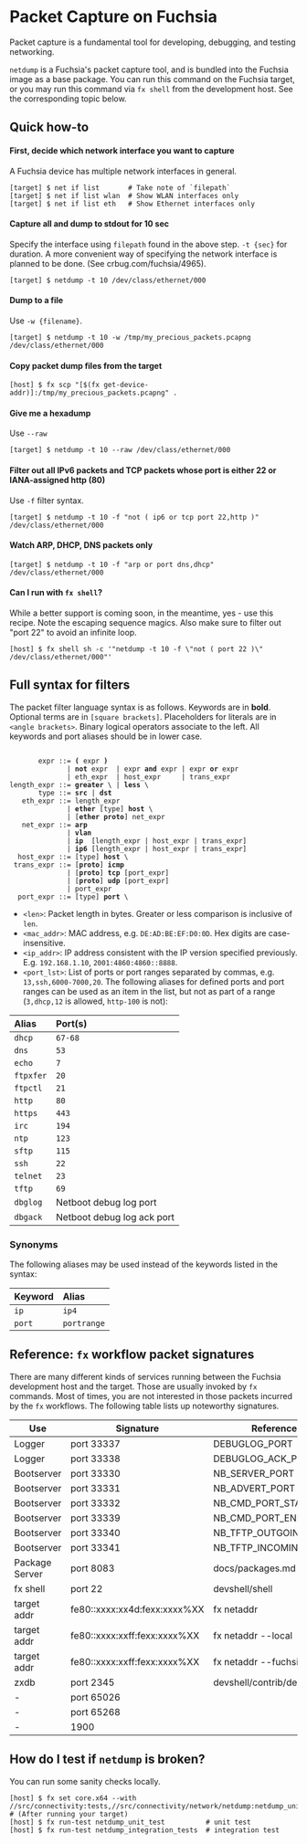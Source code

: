 # Packet Capture on Fuchsia

Packet capture is a fundamental tool for developing, debugging, and testing networking.

`netdump` is a Fuchsia's packet capture tool, and is bundled into the Fuchsia image as a base package. You can run this command on the Fuchsia target, or you may run this command via `fx shell` from the development host. See the corresponding topic below.

## Quick how-to

#### First, decide which network interface you want to capture
A Fuchsia device has multiple network interfaces in general.

```shell
[target] $ net if list       # Take note of `filepath`
[target] $ net if list wlan  # Show WLAN interfaces only
[target] $ net if list eth   # Show Ethernet interfaces only
```

#### Capture all and dump to stdout for 10 sec
Specify the interface using `filepath` found in the above step. `-t {sec}` for duration. A more convenient way of specifying the network interface is planned to be done. (See crbug.com/fuchsia/4965).

```shell
[target] $ netdump -t 10 /dev/class/ethernet/000
```

#### Dump to a file
Use `-w {filename}`.

```shell
[target] $ netdump -t 10 -w /tmp/my_precious_packets.pcapng /dev/class/ethernet/000
```

#### Copy packet dump files from the target

```shell
[host] $ fx scp "[$(fx get-device-addr)]:/tmp/my_precious_packets.pcapng" .
```

#### Give me a hexadump
Use `--raw`

```shell
[target] $ netdump -t 10 --raw /dev/class/ethernet/000
```

#### Filter out all IPv6 packets and TCP packets whose port is either 22 or IANA-assigned http (80)
Use `-f` filter syntax.

```shell
[target] $ netdump -t 10 -f "not ( ip6 or tcp port 22,http )" /dev/class/ethernet/000
```

#### Watch ARP, DHCP, DNS packets only

```shell
[target] $ netdump -t 10 -f "arp or port dns,dhcp" /dev/class/ethernet/000
```

#### Can I run with `fx shell`?
While a better support is coming soon, in the meantime, yes - use this recipe. Note the escaping sequence magics. Also make sure to filter out "port 22" to avoid an infinite loop.

```shell
[host] $ fx shell sh -c '"netdump -t 10 -f \"not ( port 22 )\" /dev/class/ethernet/000"'
```

## Full syntax for filters
The packet filter language syntax is as follows. Keywords are in **bold**. Optional terms are in `[square brackets]`. Placeholders for literals are in `<angle brackets>`. Binary logical operators associate to the left. All keywords and port aliases should be in lower case.
<pre><code>
       expr ::= <b>(</b> expr <b>)</b>
              | <b>not</b> expr  | expr <b>and</b> expr | expr <b>or</b> expr
              | eth_expr  | host_expr     | trans_expr
length_expr ::= <b>greater</b> \<len> | <b>less</b> \<len>
       type ::= <b>src</b> | <b>dst</b>
   eth_expr ::= length_expr
              | <b>ether</b> [type] <b>host</b> \<mac_addr>
              | [<b>ether</b> <b>proto</b>] net_expr
   net_expr ::= <b>arp</b>
              | <b>vlan</b>
              | <b>ip</b>  [length_expr | host_expr | trans_expr]
              | <b>ip6</b> [length_expr | host_expr | trans_expr]
  host_expr ::= [type] <b>host</b> \<ip_addr>
 trans_expr ::= [<b>proto</b>] <b>icmp</b>
              | [<b>proto</b>] <b>tcp</b> [port_expr]
              | [<b>proto</b>] <b>udp</b> [port_expr]
              | port_expr
  port_expr ::= [type] <b>port</b> \<port_lst>
</code></pre>

*   `<len>`: Packet length in bytes. Greater or less comparison is inclusive of `len`.
*   `<mac_addr>`: MAC address, e.g. `DE:AD:BE:EF:D0:0D`. Hex digits are case-insensitive.
*   `<ip_addr>`: IP address consistent with the IP version specified previously.
    E.g. `192.168.1.10`, `2001:4860:4860::8888`.
*   `<port_lst>`: List of ports or port ranges separated by commas, e.g. `13,ssh,6000-7000,20`.
    The following aliases for defined ports and port ranges can be used as an item in the list, but
    not as part of a range (`3,dhcp,12` is allowed, `http-100` is not):

  Alias    | Port(s)
  :--------| :-------------------------
  `dhcp`   | `67-68`
  `dns`    | `53`
  `echo`   | `7`
  `ftpxfer`| `20`
  `ftpctl` | `21`
  `http`   | `80`
  `https`  | `443`
  `irc`    | `194`
  `ntp`    | `123`
  `sftp`   | `115`
  `ssh`    | `22`
  `telnet` | `23`
  `tftp`   | `69`
  `dbglog` | Netboot debug log port
  `dbgack` | Netboot debug log ack port

### Synonyms
The following aliases may be used instead of the keywords listed in the syntax:

Keyword | Alias
:-------| :----------
`ip`    | `ip4`
`port`  | `portrange`


## Reference: `fx` workflow packet signatures
There are many different kinds of services running between the Fuchsia development host and the target. Those are usually invoked by `fx` commands. Most of times, you are not interested in those packets incurred by the `fx` workflows.  The following table lists up noteworthy signatures.

|Use           |Signature                   |Reference             |
|--------------|----------------------------|----------------------|
|Logger        |port 33337                  |DEBUGLOG_PORT         |
|Logger        |port 33338                  |DEBUGLOG_ACK_PORT     |
|Bootserver    |port 33330                  |NB_SERVER_PORT        |
|Bootserver    |port 33331                  |NB_ADVERT_PORT        |
|Bootserver    |port 33332                  |NB_CMD_PORT_START     |
|Bootserver    |port 33339                  |NB_CMD_PORT_END       |
|Bootserver    |port 33340                  |NB_TFTP_OUTGOING_PORT |
|Bootserver    |port 33341                  |NB_TFTP_INCOMING_PORT |
|Package Server|port 8083                   |docs/packages.md      |
|fx shell      |port 22                     |devshell/shell        |
|target addr   |fe80::xxxx:xx4d:fexx:xxxx%XX|fx netaddr            |
|target addr   |fe80::xxxx:xxff:fexx:xxxx%XX|fx netaddr --local    |
|target addr   |fe80::xxxx:xxff:fexx:xxxx%XX|fx netaddr --fuchsia  |
|zxdb          |port 2345                   |devshell/contrib/debug|
|-             |port 65026                  |                      |
|-             |port 65268                  |                      |
|-             |1900                        |                      |


## How do I test if `netdump` is broken?
You can run some sanity checks locally.

```shell
[host] $ fx set core.x64 --with //src/connectivity:tests,//src/connectivity/network/netdump:netdump_unit_tests
# (After running your target)
[host] $ fx run-test netdump_unit_test          # unit test
[host] $ fx run-test netdump_integration_tests  # integration test
```
